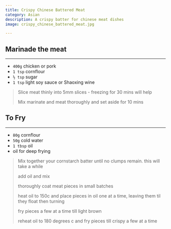 ```yaml
---
title: Crispy Chinese Battered Meat 
category: Asian
description: A crispy batter for chinese meat dishes
image: crispy_chinese_battered_meat.jpg

--- 
```


## Marinade the meat

---

* `400g` chicken or pork
* `1 tsp` cornflour
* `½ tsp` sugar
* `1 tsp` light soy sauce or Shaoxing wine

> Slice meat thinly into 5mm slices - freezing for 30 mins will help
>
> Mix marinate and meat thoroughly and set aside for 10 mins

## To Fry

--- 

* `80g` cornflour
* `50g` cold water
* `1 tbsp` oil
* oil for deep frying

> Mix together your cornstarch batter until no clumps remain. this will take a while
>
> add oil and mix
>
> thoroughly coat meat pieces in small batches
>
> heat oil to 150c and place pieces in oil one at a time, leaving them til they float then turning
>
> fry pieces a few at a time till light brown
>
> reheat oil to 180 degrees c and fry pieces till crispy a few at a time
